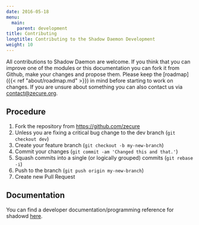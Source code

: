 ```yaml
---
date: 2016-05-18
menu:
  main:
    parent: development
title: Contributing
longtitle: Contributing to the Shadow Daemon Development
weight: 10
---
```


All contributions to Shadow Daemon are welcome.
If you think that you can improve one of the modules or this documentation you can fork it from Github, make your changes and propose them.
Please keep the [roadmap]({{< ref "about/roadmap.md" >}}) in mind before starting to work on changes.
If you are unsure about something you can also contact us via <contact@zecure.org>.

## Procedure

 1. Fork the repository from https://github.com/zecure
 2. Unless you are fixing a critical bug change to the dev branch (`git checkout dev`)
 3. Create your feature branch (`git checkout -b my-new-branch`)
 4. Commit your changes (`git commit -am 'Changed this and that.'`)
 5. Squash commits into a single (or logically grouped) commits (`git rebase -i`)
 6. Push to the branch (`git push origin my-new-branch`)
 7. Create new Pull Request

## Documentation

You can find a developer documentation/programming reference for shadowd [here](https://shadowd.zecure.org/references/current/).
